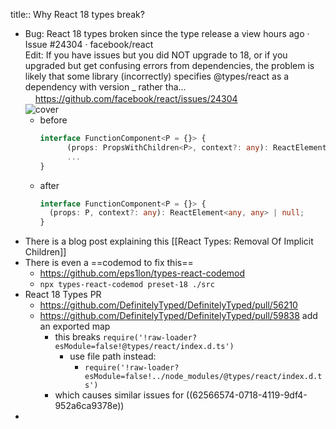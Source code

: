 title:: Why React 18 types break?

- <a style="width:720px;height:140px" class="link_preview__root"><div class="link_preview__card-container"><div class="link_preview__text-container"><div class="link_preview__text-container-title">Bug: React 18 types broken since the type release a view hours ago · Issue #24304 · facebook/react</div><div class="link_preview__text-container-description">Edit: If you have issues but you did NOT upgrade to 18, or if you upgraded but get confusing errors from dependencies, the problem is likely that some library (incorrectly) specifies @types/react as a dependency with version _ rather tha...</div><div class="link_preview__text-container-url-container"><img src="https://github.githubassets.com/favicons/favicon.svg" width="16" height="16"/><span class="link_preview__text-container-url">https://github.com/facebook/react/issues/24304</span></div></div><div class="link_preview__cover-container"><img class="link_preview__cover-image" src="https://opengraph.githubassets.com/56ab84a7f7e5834ccf8d24926312f73357d561f3945a7794d60e0fd35e9789d4/facebook/react/issues/24304" alt="cover"/></div></div></a><style>.link_preview**root{border:1px solid var(--ls-border-color);border-radius:6px;cursor:pointer;display:block;overflow:hidden;text-decoration:none;user-select:none}@media (max-width:1200px){.lsp-hook-ui-slot .link_preview**root{max-width:640px}}@media (max-width:760px){.lsp-hook-ui-slot .link_preview**root{max-width:480px}}.link_preview**root,.link_preview\_\_root _{box-sizing:border-box}.link_preview**root:hover{border:1px solid rgba(97,106,229,.5)}.link_preview**card-container{align-items:stretch;background-color:var(--ls-secondary-background-color);display:flex;height:100%;justify-content:space-between;width:100%}.link_preview**text-container{display:flex;flex:2;flex-flow:column;overflow:hidden;padding:12px 16px}.link_preview**cover-container{flex:1}.link_preview**text-container-title{color:var(--ls-primary-text-color);flex-shrink:0;font-size:16px;font-weight:500;line-height:26px;overflow:hidden;text-overflow:ellipsis;white-space:nowrap}.link_preview**text-container-description{color:var(--ls-secondary-text-color);display:flex;flex-grow:1;font-size:12px;font-weight:400;line-height:20px;margin-top:6px;overflow:auto}.link_preview**text-container-description&gt;\*{align-self:center;flex:1}.link_preview**text-container-url-container{align-items:center;color:var(--ls-primary-text-color);display:flex;flex-direction:row;flex-wrap:nowrap;font-size:12px;height:17px;line-height:17px;margin-top:6px;min-width:0}.link_preview**text-container-url-container&gt;img{margin-right:8px}.link_preview**text-container-url{flex-grow:0;flex-shrink:1;min-width:0;overflow:hidden;text-overflow:ellipsis;white-space:nowrap}.link_preview**cover-image{float:right;height:100%;min-width:150px;object-fit:cover;overflow:hidden}.link_preview**root img{box-shadow:unset;margin-left:unset}</style>
  - before
    ```ts
    interface FunctionComponent<P = {}> {
          (props: PropsWithChildren<P>, context?: any): ReactElement<any, any> | null;
          ...
    }
    ```
  - after
    ```ts
    interface FunctionComponent<P = {}> {
      (props: P, context?: any): ReactElement<any, any> | null;
    }
    ```
- There is a blog post explaining this [[React Types: Removal Of Implicit Children]]
- There is even a ==codemod to fix this==
  - https://github.com/eps1lon/types-react-codemod
  - `npx types-react-codemod preset-18 ./src`
- React 18 Types PR
  - https://github.com/DefinitelyTyped/DefinitelyTyped/pull/56210
  - https://github.com/DefinitelyTyped/DefinitelyTyped/pull/59838 add an exported map
    - this breaks `require('!raw-loader?esModule=false!@types/react/index.d.ts')`
      - use file path instead:
        - `require('!raw-loader?esModule=false!../node_modules/@types/react/index.d.ts')`
    - which causes similar issues for ((62566574-0718-4119-9df4-952a6ca9378e))
-
